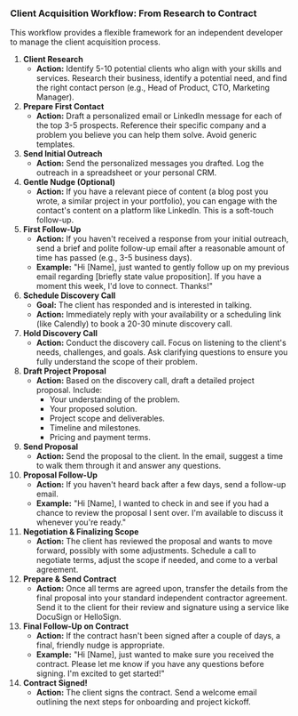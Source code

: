 ### **Client Acquisition Workflow: From Research to Contract**

This workflow provides a flexible framework for an independent developer to manage the client acquisition process.

1. **Client Research**  
   * **Action:** Identify 5-10 potential clients who align with your skills and services. Research their business, identify a potential need, and find the right contact person (e.g., Head of Product, CTO, Marketing Manager).  
2. **Prepare First Contact**  
   * **Action:** Draft a personalized email or LinkedIn message for each of the top 3-5 prospects. Reference their specific company and a problem you believe you can help them solve. Avoid generic templates.  
3. **Send Initial Outreach**  
   * **Action:** Send the personalized messages you drafted. Log the outreach in a spreadsheet or your personal CRM.  
4. **Gentle Nudge (Optional)**  
   * **Action:** If you have a relevant piece of content (a blog post you wrote, a similar project in your portfolio), you can engage with the contact's content on a platform like LinkedIn. This is a soft-touch follow-up.  
5. **First Follow-Up**  
   * **Action:** If you haven't received a response from your initial outreach, send a brief and polite follow-up email after a reasonable amount of time has passed (e.g., 3-5 business days).  
   * **Example:** "Hi \[Name\], just wanted to gently follow up on my previous email regarding \[briefly state value proposition\]. If you have a moment this week, I'd love to connect. Thanks\!"  
6. **Schedule Discovery Call**  
   * **Goal:** The client has responded and is interested in talking.  
   * **Action:** Immediately reply with your availability or a scheduling link (like Calendly) to book a 20-30 minute discovery call.  
7. **Hold Discovery Call**  
   * **Action:** Conduct the discovery call. Focus on listening to the client's needs, challenges, and goals. Ask clarifying questions to ensure you fully understand the scope of their problem.  
8. **Draft Project Proposal**  
   * **Action:** Based on the discovery call, draft a detailed project proposal. Include:  
     * Your understanding of the problem.  
     * Your proposed solution.  
     * Project scope and deliverables.  
     * Timeline and milestones.  
     * Pricing and payment terms.  
9. **Send Proposal**  
   * **Action:** Send the proposal to the client. In the email, suggest a time to walk them through it and answer any questions.  
10. **Proposal Follow-Up**  
    * **Action:** If you haven't heard back after a few days, send a follow-up email.  
    * **Example:** "Hi \[Name\], I wanted to check in and see if you had a chance to review the proposal I sent over. I'm available to discuss it whenever you're ready."  
11. **Negotiation & Finalizing Scope**  
    * **Action:** The client has reviewed the proposal and wants to move forward, possibly with some adjustments. Schedule a call to negotiate terms, adjust the scope if needed, and come to a verbal agreement.  
12. **Prepare & Send Contract**  
    * **Action:** Once all terms are agreed upon, transfer the details from the final proposal into your standard independent contractor agreement. Send it to the client for their review and signature using a service like DocuSign or HelloSign.  
13. **Final Follow-Up on Contract**  
    * **Action:** If the contract hasn't been signed after a couple of days, a final, friendly nudge is appropriate.  
    * **Example:** "Hi \[Name\], just wanted to make sure you received the contract. Please let me know if you have any questions before signing. I'm excited to get started\!"  
14. **Contract Signed\!**  
    * **Action:** The client signs the contract. Send a welcome email outlining the next steps for onboarding and project kickoff.